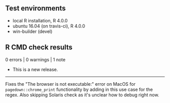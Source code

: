 ## Test environments
* local R installation, R 4.0.0
* ubuntu 16.04 (on travis-ci), R 4.0.0
* win-builder (devel)

## R CMD check results

0 errors | 0 warnings | 1 note

* This is a new release.

---
Fixes the "The browser is not executable:" error on MacOS for `pagedown::chrome_print` functionality by adding in this use case for the regex.  Also skipping Solaris check as it's unclear how to debug right now.
